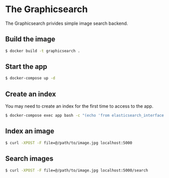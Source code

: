 # The Graphicsearch

The Graphicsearch privides simple image search backend.

## Build the image

```bash
$ docker build -t graphicsearch .
```

## Start the app

```bash
$ docker-compose up -d
```

## Create an index

You may need to create an index for the first time to access to the app.

```bash
$ docker-compose exec app bash -c "(echo 'from elasticsearch_interface import ElasticsearchInterface'; echo \"ElasticsearchInterface('image_net_b0').create_index()\") | python"
```

## Index an image

```bash
$ curl -XPOST -F file=@/path/to/image.jpg localhost:5000
```

## Search images

```bash
$ curl -XPOST -F file=@/path/to/image.jpg localhost:5000/search
```
